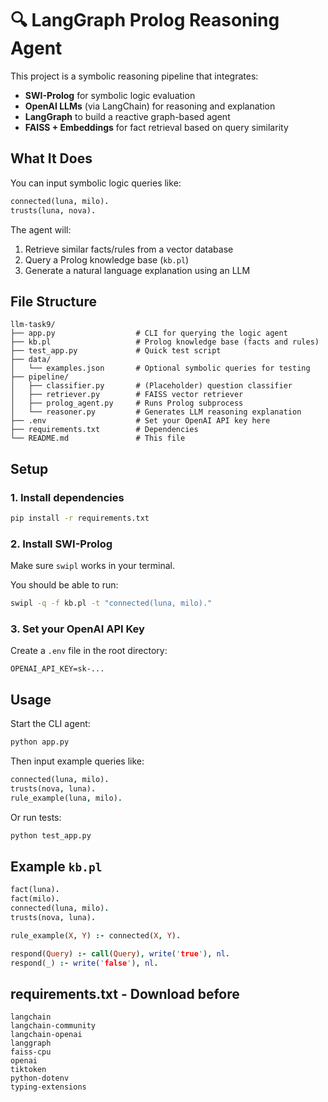 # 🔍 LangGraph Prolog Reasoning Agent

This project is a symbolic reasoning pipeline that integrates:

- **SWI-Prolog** for symbolic logic evaluation  
- **OpenAI LLMs** (via LangChain) for reasoning and explanation  
- **LangGraph** to build a reactive graph-based agent  
- **FAISS + Embeddings** for fact retrieval based on query similarity

## What It Does

You can input symbolic logic queries like:

```prolog
connected(luna, milo).
trusts(luna, nova).
```

The agent will:

1. Retrieve similar facts/rules from a vector database  
2. Query a Prolog knowledge base (`kb.pl`)  
3. Generate a natural language explanation using an LLM

## File Structure

```
llm-task9/
├── app.py                  # CLI for querying the logic agent
├── kb.pl                   # Prolog knowledge base (facts and rules)
├── test_app.py             # Quick test script
├── data/
│   └── examples.json       # Optional symbolic queries for testing
├── pipeline/
│   ├── classifier.py       # (Placeholder) question classifier
│   ├── retriever.py        # FAISS vector retriever
│   ├── prolog_agent.py     # Runs Prolog subprocess
│   └── reasoner.py         # Generates LLM reasoning explanation
├── .env                    # Set your OpenAI API key here
├── requirements.txt        # Dependencies
└── README.md               # This file
```

## Setup

### 1. Install dependencies

```bash
pip install -r requirements.txt
```

### 2. Install SWI-Prolog

Make sure `swipl` works in your terminal.

You should be able to run:

```bash
swipl -q -f kb.pl -t "connected(luna, milo)."
```

### 3. Set your OpenAI API Key

Create a `.env` file in the root directory:

```
OPENAI_API_KEY=sk-...
```

## Usage

Start the CLI agent:

```bash
python app.py
```

Then input example queries like:

```prolog
connected(luna, milo).
trusts(nova, luna).
rule_example(luna, milo).
```

Or run tests:

```bash
python test_app.py
```

## Example `kb.pl`

```prolog
fact(luna).
fact(milo).
connected(luna, milo).
trusts(nova, luna).

rule_example(X, Y) :- connected(X, Y).

respond(Query) :- call(Query), write('true'), nl.
respond(_) :- write('false'), nl.
```

## requirements.txt - Download before

```
langchain
langchain-community
langchain-openai
langgraph
faiss-cpu
openai
tiktoken
python-dotenv
typing-extensions
```